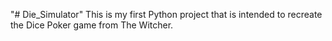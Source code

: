 "# Die_Simulator" 
This is my first Python project that is intended to recreate the Dice Poker game from The Witcher.
